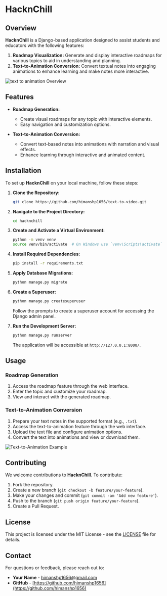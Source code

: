 # HacknChill

## Overview

**HacknChill** is a Django-based application designed to assist students and educators with the following features:

1. **Roadmap Visualization:** Generate and display interactive roadmaps for various topics to aid in understanding and planning.
2. **Text-to-Animation Conversion:** Convert textual notes into engaging animations to enhance learning and make notes more interactive.

![text to animation  Overview](https://github.com/himanshp1656/text-to-video/tree/main/blob/main/videos)

## Features

- **Roadmap Generation:**
  - Create visual roadmaps for any topic with interactive elements.
  - Easy navigation and customization options.

- **Text-to-Animation Conversion:**
  - Convert text-based notes into animations with narration and visual effects.
  - Enhance learning through interactive and animated content.

## Installation

To set up **HacknChill** on your local machine, follow these steps:

1. **Clone the Repository:**

    ```bash
    git clone https://github.com/himanshp1656/text-to-video.git
    ```

2. **Navigate to the Project Directory:**

    ```bash
    cd hacknchill
    ```

3. **Create and Activate a Virtual Environment:**

    ```bash
    python -m venv venv
    source venv/bin/activate  # On Windows use `venv\Scripts\activate`
    ```

4. **Install Required Dependencies:**

    ```bash
    pip install -r requirements.txt
    ```

5. **Apply Database Migrations:**

    ```bash
    python manage.py migrate
    ```

6. **Create a Superuser:**

    ```bash
    python manage.py createsuperuser
    ```

    Follow the prompts to create a superuser account for accessing the Django admin panel.

7. **Run the Development Server:**

    ```bash
    python manage.py runserver
    ```

    The application will be accessible at `http://127.0.0.1:8000/`.

## Usage

### Roadmap Generation

1. Access the roadmap feature through the web interface.
2. Enter the topic and customize your roadmap.
3. View and interact with the generated roadmap.

### Text-to-Animation Conversion

1. Prepare your text notes in the supported format (e.g., `.txt`).
2. Access the text-to-animation feature through the web interface.
3. Upload the text file and configure animation options.
4. Convert the text into animations and view or download them.

![Text-to-Animation Example](https://github.com/himanshp1656/text-to-video/tree/main/blob/main/videos)

## Contributing

We welcome contributions to **HacknChill**. To contribute:

1. Fork the repository.
2. Create a new branch (`git checkout -b feature/your-feature`).
3. Make your changes and commit (`git commit -am 'Add new feature'`).
4. Push to the branch (`git push origin feature/your-feature`).
5. Create a Pull Request.

## License

This project is licensed under the MIT License - see the [LICENSE](LICENSE) file for details.

## Contact

For questions or feedback, please reach out to:

- **Your Name** - [himanshp1656@gmail.com](mailto:himanshp1656@gmail.com)
- **GitHub** - [https://github.com/himanshp1656](https://github.com/himanshp1656)

